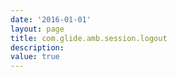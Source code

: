 ```yaml
---
date: '2016-01-01'
layout: page
title: com.glide.amb.session.logout
description:  
value: true 
---
```

